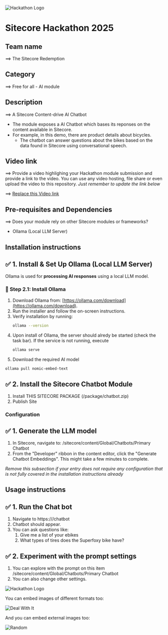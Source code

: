 ![Hackathon Logo](docs/images/hackathon.png?raw=true "Hackathon Logo")
# Sitecore Hackathon 2025

## Team name
⟹ The Sitecore Redemption


## Category
⟹ Free for all - AI module

## Description
⟹ A Sitecore Content-drive AI Chatbot

  - The module exposes a AI Chatbot which bases its reponses on the content available in Sitecore.
  - For example, in this demo, there are product details about bicycles.
    - The chatbot can answer questions about the bikes based on the data found in Sitecore using conversational speech.


## Video link
⟹ Provide a video highlighing your Hackathon module submission and provide a link to the video. You can use any video hosting, file share or even upload the video to this repository. _Just remember to update the link below_

⟹ [Replace this Video link](#video-link)

## Pre-requisites and Dependencies

⟹ Does your module rely on other Sitecore modules or frameworks?

- Ollama (Local LLM Server) 



## Installation instructions


## ✅ 1. Install & Set Up Ollama (Local LLM Server)

Ollama is used for **processing AI responses** using a local LLM model.

### 🔹 Step 2.1: Install Ollama

1. Download Ollama from: [https://ollama.com/download](https://ollama.com/download).
2. Run the installer and follow the on-screen instructions.
3. Verify installation by running:
   ```sh
   ollama --version

4. Upon install of Ollama, the server should alredy be started (check the task bar).  If the service is not running, execute
   ```sh
   ollama serve

5.  Download the required AI model
   ```sh
   ollama pull nomic-embed-text
```
## ✅ 2. Install the Sitecore Chatbot Module

1. Install THIS SITECORE PACKAGE (/package/chatbot.zip)
2. Publish Site


### Configuration

## ✅ 1. Generate the LLM model
1. In Sitecore, navigate to: /sitecore/content/Global/Chatbots/Primary Chatbot
2. From the "Developer" ribbon in the content editor, click the "Generate Chatbot Embeddings". This might take a few minutes to complete.


_Remove this subsection if your entry does not require any configuration that is not fully covered in the installation instructions already_

## Usage instructions

## ✅ 1. Run the Chat bot
1. Navigate to https://<yourlocalhost>/chatbot
2. Chatbot should appear.
3. You can ask questions like:
    1. Give me a list of your ebikes
    2. What types of tires does the Superfoxy bike have?


## ✅ 2. Experiment with the prompt settings
1. You can explore with the prompt on this item /sitecore/content/Global/Chatbots/Primary Chatbot 
2. You can also change other settings.


![Hackathon Logo](docs/images/hackathon.png?raw=true "Hackathon Logo")

You can embed images of different formats too:

![Deal With It](docs/images/deal-with-it.gif?raw=true "Deal With It")

And you can embed external images too:

![Random](https://thiscatdoesnotexist.com/)




